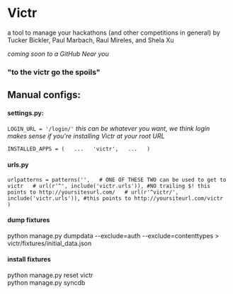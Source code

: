 # Victr #

a tool to manage your hackathons (and other competitions in general)
by Tucker Bickler, Paul Marbach, Raul Mireles, and Shela Xu

_coming soon to a GitHub Near you_

### "to the victr go the spoils" ###

## Manual configs: ##

#### settings.py: ####
`LOGIN_URL = '/login/'`
_this can be whatever you want, we think login makes sense if you're installing Victr at your root URL_

`INSTALLED_APPS = (  
    ...  
    'victr',  
    ...  
)`  

#### urls.py ####

`urlpatterns = patterns('',  
    # ONE OF THESE TWO can be used to get to victr  
    # url(r'^', include('victr.urls')), #NO trailing $! this points to http://yoursitesurl.com/  
    # url(r'^victr/', include('victr.urls')), #this points to http://yoursiteurl.com/victr  
)`  

#### dump fixtures ####
python manage.py dumpdata --exclude=auth --exclude=contenttypes > victr/fixtures/initial_data.json  

#### install fixtures ####
python manage.py reset victr  
python manage.py syncdb  
